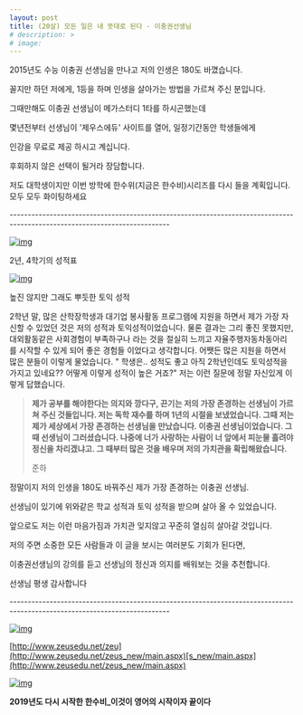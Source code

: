 ```yaml
---
layout: post
title: (20살) 모든 일은 내 뜻대로 된다 - 이충권선생님
# description: >
# image: 
---
```



2015년도 수능 이충권 선생님을 만나고 저의 인생은 180도 바꼈습니다.

꼴지만 하던 저에게, 1등을 하며 인생을 살아가는 방법을 가르쳐 주신 분입니다.

그때만해도 이충권 선생님이 메가스터디 1타를 하시곤했는데

몇년전부터 선생님이 '제우스에듀' 사이트를 열어, 일정기간동안 학생들에게

인강을 무료로 제공 하시고 계십니다. 

후회하지 않은 선택이 될거라 장담합니다. 



저도 대학생이지만 이번 방학에 한수위(지금은 한수비)시리즈를 다시 들을 계획입니다. 모두 모두 화이팅하세요

\--------------------------------------------------------------------------------------------------------------------------

[![img](https://postfiles.pstatic.net/MjAxOTAyMTdfMjgx/MDAxNTUwMzY0MDU3MTEz.WT5ys5XaD9HqCMvWP_CJ1eW4JhEUm0e-NfPNCjQxG_0g.L7dyYZxZ9oGbdvnBvQAOik7NkZhlIBfnnfrC5N3VQ0Yg.JPEG.sb020518/SE-650abbc1-ae49-4612-a215-32145108f903.jpg?type=w773)](https://blog.naver.com/PostView.nhn?blogId=sb020518&logNo=221429241285&categoryNo=6&parentCategoryNo=0&viewDate=&currentPage=1&postListTopCurrentPage=&from=postList&userTopListOpen=true&userTopListCount=5&userTopListManageOpen=false&userTopListCurrentPage=1#)

2년, 4학기의 성적표

[![img](https://postfiles.pstatic.net/MjAxOTAyMTZfMSAg/MDAxNTUwMjczNzMxMTk4.RRlMV8eYVYMub50DVQle82PBtC9iKvFvJnWw-dgwe7Ig.CIaGCheEUncGcKyuf5EahbJsprU_lim62Yfzkff0Hvgg.JPEG.sb020518/%ED%86%A0%EC%9D%B5.jpg?type=w773)](https://blog.naver.com/PostView.nhn?blogId=sb020518&logNo=221429241285&categoryNo=6&parentCategoryNo=0&viewDate=&currentPage=1&postListTopCurrentPage=&from=postList&userTopListOpen=true&userTopListCount=5&userTopListManageOpen=false&userTopListCurrentPage=1#)

높진 않지만 그래도 뿌듯한 토익 성적

2학년 말, 많은 산학장학생과 대기업 봉사활동 프로그램에 지원을 하면서 제가 가장 자신할 수 있었던 것은 저의 성적과 토익성적이었습니다. 물론 결과는 그리 좋진 못했지만, 대외활동같은 사회경험이 부족하구나 라는 것을 절실히 느끼고 자율주행자동차동아리를 시작할 수 있게 되어 좋은 경험들 이었다고 생각합니다. 어쨋든 많은 지원을 하면서 많은 분들이 이렇게 물었습니다. " 학생은.. 성적도 좋고 아직 2학년인데도 토익성적을 가지고 있네요?? 어떻게 이렇게 성적이 높은 거죠?" 저는 이런 질문에 정말 자신있게 이렇게 답했습니다. 

> **제가 공부를 해야한다는 의지와 깡다구, 끈기는 저의 가장 존경하는 선생님이 가르쳐 주신 것들입니다. 저는 독학 재수를 하며 1년의 시절을 보냈었습니다. 그때 저는 제가 세상에서 가장 존경하는 선생님을 만났습니다. 이충권 선생님이었습니다. 그때 선생님이 그러셨습니다. 나중에 너가 사랑하는 사람이 너 앞에서 피눈물 흘려야 정신을 차리겠냐고. 그 때부터 많은 것을 배우며 저의 가치관을 확립해왔습니다.**
>
> 준하

정말이지 저의 인생을 180도 바꿔주신 제가 가장 존경하는 이충권 선생님.

선생님이 있기에 위와같은 학교 성적과 토익 성적을 받으며 살아 올 수 있었습니다. 

앞으로도 저는 이런 마음가짐과 가치관 잊지않고 꾸준히 열심히 살아갈 것입니다. 



저의 주면 소중한 모든 사람들과 이 글을 보시는 여러분도 기회가 된다면, 

이충권선생님의 강의를 듣고 선생님의 정신과 의지를 배워보는 것을 추천합니다. 

 

선생님 평생 감사합니다



\--------------------------------------------------------------------------------------------------------------------------

[![img](http://www.zeusedu.net/event/20181227/img/zeusedu_20181228.png)](https://blog.naver.com/PostView.nhn?blogId=sb020518&logNo=221429241285&categoryNo=6&parentCategoryNo=0&viewDate=&currentPage=1&postListTopCurrentPage=&from=postList&userTopListOpen=true&userTopListCount=5&userTopListManageOpen=false&userTopListCurrentPage=1#)

[http://www.zeusedu.net/zeu](http://www.zeusedu.net/zeus_new/main.aspx)[s_new/main.aspx](http://www.zeusedu.net/zeus_new/main.aspx)

[![img](https://postfiles.pstatic.net/MjAxODEyMjhfNjcg/MDAxNTQ1OTgzMTQ4NDk2.1n93NLsZ_qdpYMU-ZV1sc6m7iLjUvTscskcrq1lKmUUg.fIrq7A-USiOEQyS9TLUJxiPG12ZWZlc0BYLXCF9by_kg.PNG.sb020518/image.png?type=w773)](https://blog.naver.com/PostView.nhn?blogId=sb020518&logNo=221429241285&categoryNo=6&parentCategoryNo=0&viewDate=&currentPage=1&postListTopCurrentPage=&from=postList&userTopListOpen=true&userTopListCount=5&userTopListManageOpen=false&userTopListCurrentPage=1#)

**2019년도 다시 시작한 한수비_이것이 영어의 시작이자 끝이다**